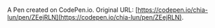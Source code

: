 # 

A Pen created on CodePen.io. Original URL: [https://codepen.io/chia-lun/pen/ZEejRLN](https://codepen.io/chia-lun/pen/ZEejRLN).


